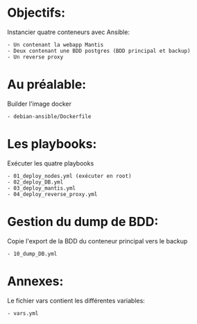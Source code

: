 # Objectifs:
Instancier quatre conteneurs avec Ansible:

    - Un contenant la webapp Mantis
    - Deux contenant une BDD postgres (BDD principal et backup)
    - Un reverse proxy

# Au préalable:
Builder l'image docker

    - debian-ansible/Dockerfile


# Les playbooks:
Exécuter les quatre playbooks

    - 01_deploy_nodes.yml (exécuter en root)
    - 02_deploy_DB.yml
    - 03_deploy_mantis.yml
    - 04_deploy_reverse_proxy.yml 


# Gestion du dump de BDD:
Copie l'export de la BDD du conteneur principal vers le backup

    - 10_dump_DB.yml

# Annexes:
Le fichier vars contient les différentes variables:

    - vars.yml